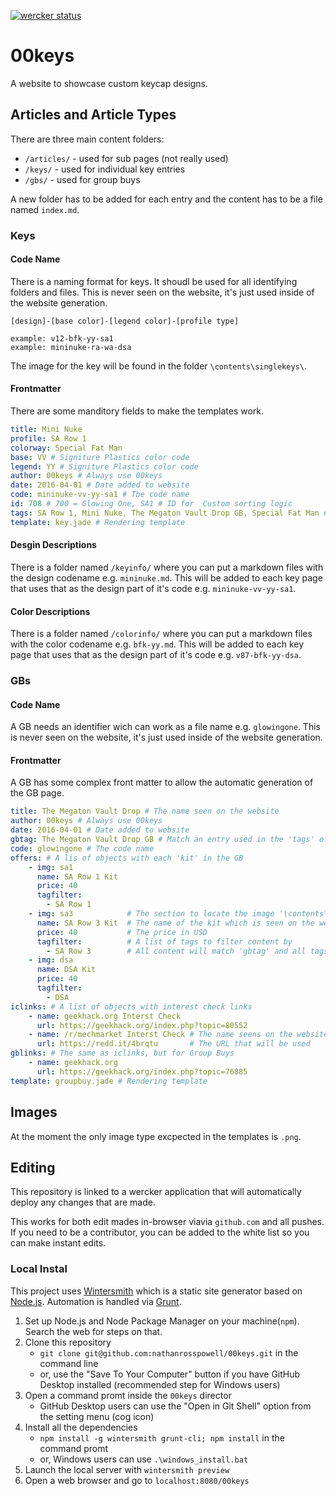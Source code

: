 [![wercker status](https://app.wercker.com/status/1acfadc93e9737096c380604b0cc0e42/m/master "wercker status")](https://app.wercker.com/project/bykey/1acfadc93e9737096c380604b0cc0e42)

# 00keys

A website to showcase custom keycap designs.

## Articles and Article Types

There are three main content folders:
* `/articles/` - used for sub pages (not really used)
* `/keys/` - used for individual key entries
* `/gbs/` - used for group buys

A new folder has to be added for each entry and the content has to be a file named `index.md`.

### Keys

#### Code Name

There is a naming format for keys.
It shoudl be used for all identifying folders and files.
This is never seen on the website, it's just used inside of the website generation.

```
[design]-[base color]-[legend color]-[profile type]

example: v12-bfk-yy-sa1
example: mininuke-ra-wa-dsa
```

The image for the key will be found in the folder `\contents\singlekeys\`.

#### Frontmatter

There are some manditory fields to make the templates work.

```YAML
title: Mini Nuke
profile: SA Row 1
colorway: Special Fat Man
base: VV # Signiture Plastics color code
legend: YY # Signiture Plastics color code
author: 00keys # Always use 00keys
date: 2016-04-01 # Date added to website
code: mininuke-vv-yy-sa1 # The code name
id: 708 # 700 = Glowing One, SA1 # ID for  Custom sorting logic
tags: SA Row 1, Mini Nuke, The Megaton Vault Drop GB, Special Fat Man # Comma seperated list for tags
template: key.jade # Rendering template
```

#### Desgin Descriptions

There is a folder named `/keyinfo/` where you can put a markdown files with the design codename e.g. `mininuke.md`.
This will be added to each key page that uses that as the design part of it's code e.g. `mininuke-vv-yy-sa1`.

#### Color Descriptions

There is a folder named `/colorinfo/` where you can put a markdown files with the color codename e.g. `bfk-yy.md`.
This will be added to each key page that uses that as the design part of it's code e.g. `v87-bfk-yy-dsa`.


### GBs

#### Code Name

A GB needs an identifier wich can work as a file name e.g. `glowingone`.
This is never seen on the website, it's just used inside of the website generation.

#### Frontmatter

A GB has some complex front matter to allow the automatic generation of the GB page.

```YAML
title: The Megaton Vault Drop # The name seen on the website
author: 00keys # Always use 00keys
date: 2016-04-01 # Date added to website
gbtag: The Megaton Vault Drop GB # Match an entry used in the 'tags' of the keys
code: glowingone # The code name
offers: # A lis of objects with each 'kit' in the GB
    - img: sa1
      name: SA Row 1 Kit
      price: 40
      tagfilter: 
        - SA Row 1
    - img: sa3            # The section to locate the image '\contents\gbs\glowingone-sa3'
      name: SA Row 3 Kit  # The name of the kit which is seen on the website
      price: 40           # The price in USD
      tagfilter:          # A list of tags to filter content by
        - SA Row 3        # All content will match 'gbtag' and all tags in this list
    - img: dsa
      name: DSA Kit
      price: 40
      tagfilter: 
        - DSA
iclinks: # A list of objects with interest check links
    - name: geekhack.org Interst Check
      url: https://geekhack.org/index.php?topic=80552
    - name: /r/mechmarket Interst Check # The name seens on the website
      url: https://redd.it/4brqtu       # The URL that will be used
gblinks: # The same as iclinks, but for Group Buys
    - name: geekhack.org
      url: https://geekhack.org/index.php?topic=76885
template: groupbuy.jade # Rendering template
```

## Images

At the moment the only image type excpected in the templates is `.png`.


## Editing

This repository is linked to a wercker application that will automatically deploy any changes that are made.

This works for both edit mades in-browser viavia `github.com` and all pushes. If you need to be a contributor, you can be added to the white list so you can make instant edits.

### Local Instal

This project uses [Wintersmith][wintersmith] which is a static site generator based on [Node.js][nodejs]. 
Automation is handled via [Grunt][grunt].

1. Set up Node.js and Node Package Manager on your machine(`npm`). Search the web for steps on that.
2. Clone this repository
    - `git clone git@github.com:nathanrosspowell/00keys.git` in the command line
    - or, use the "Save To Your Computer" button if you have GitHub Desktop installed (recommended step for Windows users)
3. Open a command promt inside the `00keys` director
    - GitHub Desktop users can use the "Open in Git Shell" option from the setting menu (cog icon)
4. Install all the dependencies
    - `npm install -g wintersmith grunt-cli; npm install` in the command promt
    - or, Windows users can use `.\windows_install.bat`
5. Launch the local server with `wintersmith preview`
6. Open a web browser and go to `localhost:8080/00keys`


[wintersmith]: http://wintersmith.io/
[nodejs]: https://nodejs.org/
[grunt]: http://gruntjs.com/
